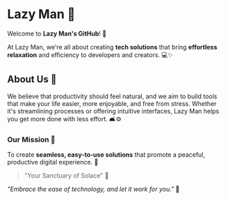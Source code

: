 # Lazy Man 🌿

Welcome to **Lazy Man's GitHub**! 🚀

At Lazy Man, we're all about creating **tech solutions** that bring **effortless relaxation** and efficiency to developers and creators. 💻✨

## About Us 🌟
We believe that productivity should feel natural, and we aim to build tools that make your life easier, more enjoyable, and free from stress. Whether it's streamlining processes or offering intuitive interfaces, Lazy Man helps you get more done with less effort. 🛋️⚙️

### Our Mission 🚀
To create **seamless, easy-to-use solutions** that promote a peaceful, productive digital experience. 🌱

> "Your Sanctuary of Solace" 💖

<!-- ---

## Projects 📂
Here are some of the **projects** we are working on to make tech life a little bit easier:

- [Lazy Code Helper](#) 💻: A lightweight tool to speed up your coding process.
- [Relax Mode API](#) 🧘‍♂️: Build relaxation features into your apps.
- [Easy Dev Kit](#) 🔧: A toolkit designed for effortless developer productivity.

---

## Tech Stack 🔧
- **Languages**: JavaScript, Python, Go, Node.js
- **Frameworks**: React, Express, Django
- **Tools**: GitHub, Docker, Kubernetes

---

## Let's Connect! 📬
- **Website**: [Lazy Man Official](#)
- **Email**: contact@lazyman.com 📧
- **Follow Us on Twitter**: [@LazyManTech](#) 🐦
- **Join Our Discord**: [LazyMan Lounge](#) 💬

---

### Contributors ✨
We believe in community-driven development! Feel free to contribute to any of our projects and help us make tech a little more relaxed. 👐

---

#### Lazy Man Team 💼
- **CEO**: John Doe 👨‍💻
- **Lead Developer**: Jane Smith 👩‍💻
- **Product Manager**: Alex Taylor 📊

--- -->

*"Embrace the ease of technology, and let it work for you."* 🌟
